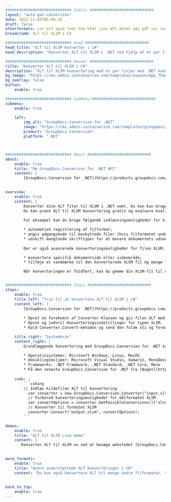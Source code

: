 ```yaml
---
############################# Static ############################
layout: "auto-gen-conversion"
date: 2022-11-05T05:09:20
draft: false
otherformats: csv dif epub fods htm html json mht mhtml ods pdf sxc tex tsv xlam xls xlsb xlsm xlsx xlt xltm xltx xml xps
breadcrumb: XLT til XLSM i C#

############################# Head ############################
head_title: "XLT til XLSM Konverter i C#"
head_description: "Konverter XLT til XLSM i .NET ved hjælp af et par linjer kode. Brug GroupDocs Document Conversion API til at konvertere over 160 filformater."

############################# Header ############################
title: "Konverter XLT til XLSM i C#"
description: "XLT til XLSM konvertering med et par linjer med .NET kode"
bg_image: "https://cms.admin.containerize.com/templates/aspose/App_Themes/V3/images/bg/header1.png"
bg_overlay: false
button:
    enable: true

############################# SubMenu ############################
submenu:
    enable: true

    left:
        img_alt: "GroupDocs.Conversion for .NET"
        image: "https://cms.admin.containerize.com/templates/groupdocs/images/product-logos/90x90-noborder/groupdocs-conversion-net.png"
        product: "GroupDocs.Conversion"
        platform: ".NET"



############################# About ############################
about:
    enable: true
    title: "Om GroupDocs.Conversion for .NET API"
    content: |
        [GroupDocs.Conversion for .NET](https://products.groupdocs.com/conversion/net/) kan bruges til at konvertere Microsoft Word, Excel, PowerPoint, PDF, Visio og andre formater. GroupDocs.Conversion er en selvstændig API, der er velegnet til back-end og interne systemer, hvor høj ydeevne er påkrævet. Det afhænger ikke af nogen software som Microsoft eller Open Office.
    

overview:
    enable: true
    content: |
        Konverter dine XLT filer til XLSM i .NET nemt. Du kan kun bruge et par C# kodelinjer i enhver platform efter eget valg, såsom - Windows, Linux, macOS.
        Du kan prøve XLT til XLSM konvertering gratis og evaluere kvaliteten af ​​konverteringsresultaterne. Sammen med simple filkonverteringsscenarier kan du prøve mere avancerede muligheder for at indlæse kilden XLT fil og for at gemme output XLSM resultat. 
        
        For eksempel kan du bruge følgende indlæsningsmuligheder for kilden XLT:

        * automatisk registrering af filformat;
        * angiv adgangskode til beskyttede filer (hvis filformatet understøtter det);
        * udskift manglende skrifttyper for at bevare dokumentets udseende.
        
        Der er også avancerede konverteringsmuligheder for filen XLSM:

        * konvertere specifik dokumentside eller sideområde;
        * tilføje et vandmærke til den konverterede XLSM fil og mange flere.

        Når konverteringen er fuldført, kan du gemme din XLSM-fil til den lokale filsti eller ethvert tredjepartslager som FTP, Amazon S3, Google Drive, Dropbox osv. Bemærk venligst - for at konvertere XLT til {{ TO}} er der ikke behov for yderligere software installeret - som MS Office, Open Office, Adobe Acrobat Reader osv.


############################# Steps ############################
steps:
    enable: true
    title_left: "Trin til at konvertere XLT til XLSM i C#"
    content_left: |
        [GroupDocs.Conversion for .NET](https://products.groupdocs.com/conversion/net/) gør det nemt for udviklere at konvertere en XLT fil til XLSM med et par linjer kode.
        
        * Opret en forekomst af Converter-klassen og giv filen XLT med den fulde sti
        * Opret og indstil Konverteringsindstillinger for typen XLSM.
        * Kald Converter.Convert-metoden og send den fulde sti og format (XLSM) som en parameter

    title_right: "Systemkrav"
    content_right: |
        Grundlæggende konvertering med GroupDocs.Conversion for .NET kan udføres med nogle få enkle trin. Vores API'er understøttes på alle større platforme og operativsystemer. Før du udfører koden nedenfor, skal du sørge for, at du har følgende forudsætninger installeret på dit system.

        * Operativsystemer: Microsoft Windows, Linux, MacOS
        * Udviklingsmiljøer: Microsoft Visual Studio, Xamarin, MonoDevelop
        * Frameworks: .NET Framework, .NET Standard, .NET Core, Mono
        * Få den seneste GroupDocs.Conversion for .NET fra [Nuget](https://www.nuget.org/packages/groupdocs.conversion)
         
    code: |
        ```csharp    
        // Indlæs kildefilen XLT til konvertering
          var converter = new GroupDocs.Conversion.Converter("input.xlt");
          // Forbered konverteringsmuligheder for målformatet XLSM
          var convertOptions = converter.GetPossibleConversions()["xlsm"].ConvertOptions;
          // Konverter til formatet XLSM
          converter.Convert("output.xlsm", convertOptions);
        ```

demos:
    enable: true
    title: "XLT til XLSM Live Demo"
    content: |
       Konverter XLT til XLSM nu ved at besøge webstedet [GroupDocs.Conversion App](https://products.groupdocs.app/conversion/family). Online demo har følgende fordele
          

more_formats:
    enable: true
    title: "Andre understøttede XLT konverteringer i C#"
    content: "Du kan også konvertere XLT til mange andre filformater. Se venligst listen nedenfor."
       
       
back_to_top:
    enable: true
---
```

